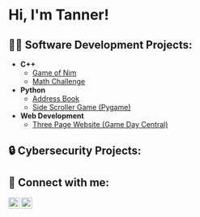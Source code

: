 <h1>Hi, I'm Tanner!</h1>

<h2>👨‍💻 Software Development Projects:</h2>

- <b>C++</b>
  - [Game of Nim](https://github.com/josephtfox/Game-of-Nim)
  - [Math Challenge](https://github.com/josephtfox/MathChallenge)
- <b>Python</b>
  - [Address Book](https://github.com/josephtfox/AddressBook)
  - [Side Scroller Game (Pygame)](https://github.com/josephtfox/Side-Scroll-Game)
- <b>Web Development</b>
  - [Three Page Website (Game Day Central)](https://github.com/josephtfox/GamedayCentralWebsite)
  
<h2>🔒 Cybersecurity Projects:</h2>
  

<h2> 🤳 Connect with me:</h2>

[<img align="left" alt="Josephtfox | Twitter" width="22px" src="https://cdn.jsdelivr.net/npm/simple-icons@v3/icons/twitter.svg" />][twitter]
[<img align="left" alt="Josephtfox | LinkedIn" width="22px" src="https://cdn.jsdelivr.net/npm/simple-icons@v3/icons/linkedin.svg" />][linkedin]

[twitter]: https://twitter.com/jtfox07
[linkedin]: www.linkedin.com/in/josephtannerfox

<!--
**josephtfox/josephtfox** is a ✨ _special_ ✨ repository because its `README.md` (this file) appears on your GitHub profile.

Here are some ideas to get you started:

- 🔭 I’m currently working on ...
- 🌱 I’m currently learning ...
- 👯 I’m looking to collaborate on ...
- 🤔 I’m looking for help with ...
- 💬 Ask me about ...
- 📫 How to reach me: ...
- 😄 Pronouns: ...
- ⚡ Fun fact: ...
-->
